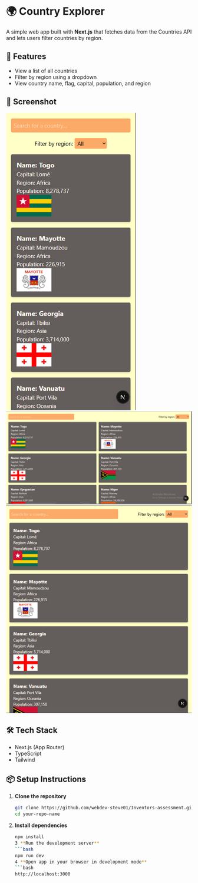 # 🌍 Country Explorer

A simple web app built with **Next.js** that fetches data from the Countries API and lets users filter countries by region.

## 🚀 Features

- View a list of all countries
- Filter by region using a dropdown
- View country name, flag, capital, population, and region

## 📸 Screenshot

![Mobile view](./screenshots/mobile%20view.png)
![Desktop View](./screenshots/Desktop%20View.png)
![Tablet View](./screenshots/Tablet%20View.png)

## 🛠️ Tech Stack

- Next.js (App Router)
- TypeScript
- Tailwind

## 📦 Setup Instructions

1. **Clone the repository**
   ```bash
   git clone https://github.com/webdev-steve01/Inventors-assessment.git
   cd your-repo-name
   ```
2. **Install dependencies**
   ````bash
   npm install
   3 **Run the development server**
   ```bash
   npm run dev
   4 **Open app in your browser in development mode**
   ```bash
   http://localhost:3000
   ````
